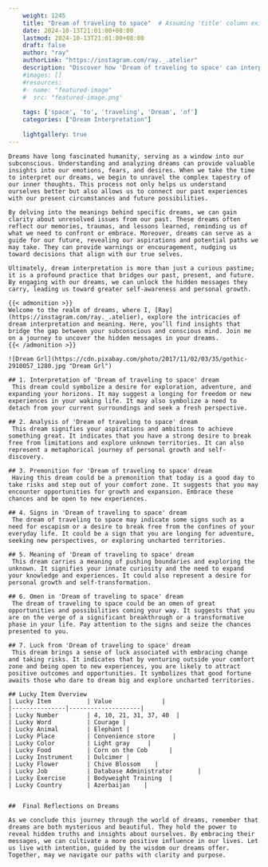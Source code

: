 ```yaml
---
    weight: 1245
    title: "Dream of traveling to space"  # Assuming 'title' column exists
    date: 2024-10-13T21:01:00+08:00
    lastmod: 2024-10-13T21:01:00+08:00
    draft: false
    author: "ray"
    authorLink: "https://instagram.com/ray._.atelier"
    description: "Discover how 'Dream of traveling to space' can interpret your future and uncover its significant meanings in your life."
    #images: []
    #resources:
    #- name: "featured-image"
    #  src: "featured-image.png"
    
    tags: ['space', 'to', 'traveling', 'Dream', 'of']
    categories: ["Dream Interpretation"]
    
    lightgallery: true
---
```

    
    Dreams have long fascinated humanity, serving as a window into our subconscious. Understanding and analyzing dreams can provide valuable insights into our emotions, fears, and desires. When we take the time to interpret our dreams, we begin to unravel the complex tapestry of our inner thoughts. This process not only helps us understand ourselves better but also allows us to connect our past experiences with our present circumstances and future possibilities.
    
    By delving into the meanings behind specific dreams, we can gain clarity about unresolved issues from our past. These dreams often reflect our memories, traumas, and lessons learned, reminding us of what we need to confront or embrace. Moreover, dreams can serve as a guide for our future, revealing our aspirations and potential paths we may take. They can provide warnings or encouragement, nudging us toward decisions that align with our true selves.
    
    Ultimately, dream interpretation is more than just a curious pastime; it is a profound practice that bridges our past, present, and future. By engaging with our dreams, we can unlock the hidden messages they carry, leading us toward greater self-awareness and personal growth.
    
    {{< admonition >}}
    Welcome to the realm of dreams, where I, [Ray](https://instagram.com/ray._.atelier), explore the intricacies of dream interpretation and meaning. Here, you’ll find insights that bridge the gap between your subconscious and conscious mind. Join me on a journey to uncover the hidden messages in your dreams.
    {{< /admonition >}}
    
    ![Dream Grl](https://cdn.pixabay.com/photo/2017/11/02/03/35/gothic-2910057_1280.jpg "Dream Grl")
    
    ## 1. Interpretation of 'Dream of traveling to space' dream
     This dream could symbolize a desire for exploration, adventure, and expanding your horizons. It may suggest a longing for freedom or new experiences in your waking life. It may also symbolize a need to detach from your current surroundings and seek a fresh perspective.
    
    ## 2. Analysis of 'Dream of traveling to space' dream
     This dream signifies your aspirations and ambitions to achieve something great. It indicates that you have a strong desire to break free from limitations and explore unknown territories. It can also represent a metaphorical journey of personal growth and self-discovery.
    
    ## 3. Premonition for 'Dream of traveling to space' dream
     Having this dream could be a premonition that today is a good day to take risks and step out of your comfort zone. It suggests that you may encounter opportunities for growth and expansion. Embrace these chances and be open to new experiences.
    
    ## 4. Signs in 'Dream of traveling to space' dream
     The dream of traveling to space may indicate some signs such as a need for escapism or a desire to break free from the confines of your everyday life. It could be a sign that you are longing for adventure, seeking new perspectives, or exploring uncharted territories.
    
    ## 5. Meaning of 'Dream of traveling to space' dream
     This dream carries a meaning of pushing boundaries and exploring the unknown. It signifies your innate curiosity and the need to expand your knowledge and experiences. It could also represent a desire for personal growth and self-transformation.
    
    ## 6. Omen in 'Dream of traveling to space' dream
     The dream of traveling to space could be an omen of great opportunities and possibilities coming your way. It suggests that you are on the verge of a significant breakthrough or a transformative phase in your life. Pay attention to the signs and seize the chances presented to you.
    
    ## 7. Luck from 'Dream of traveling to space' dream
     This dream brings a sense of luck associated with embracing change and taking risks. It indicates that by venturing outside your comfort zone and being open to new experiences, you are likely to attract positive outcomes and opportunities. It symbolizes that good fortune awaits those who dare to dream big and explore uncharted territories.
    
    ## Lucky Item Overview
    | Lucky Item          | Value              |
    |---------------|--------------------|
    | Lucky Number        | 4, 10, 21, 31, 37, 40  |
    | Lucky Word          | Courage |
    | Lucky Animal        | Elephant |
    | Lucky Place         | Convenience store     |
    | Lucky Color         | Light gray     |
    | Lucky Food          | Corn on the Cob      |
    | Lucky Instrument    | Dulcimer |
    | Lucky Flower        | Chive Blossom    |
    | Lucky Job           | Database Administrator       |
    | Lucky Exercise      | Bodyweight Training  |
    | Lucky Country       | Azerbaijan    |
    
    
    ##  Final Reflections on Dreams
    
    As we conclude this journey through the world of dreams, remember that dreams are both mysterious and beautiful. They hold the power to reveal hidden truths and insights about ourselves. By embracing their messages, we can cultivate a more positive influence in our lives. Let us live with intention, guided by the wisdom our dreams offer. Together, may we navigate our paths with clarity and purpose.
    